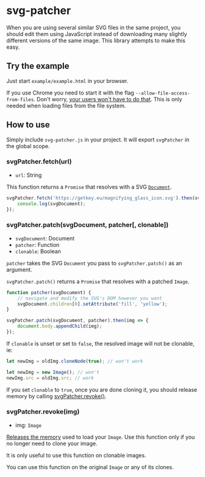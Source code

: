 # svg-patcher

When you are using several similar SVG files in the same project, you should edit them using JavaScript instead of downloading many slightly different versions of the same image.
This library attempts to make this easy.

## Try the example

Just start `example/example.html` in your browser.

If you use Chrome you need to start it with the flag `--allow-file-access-from-files`. Don't worry, [your users won't have to do that](http://www.chrome-allow-file-access-from-file.com/). This is only needed when loading files from the file system.

## How to use

Simply include `svg-patcher.js` in your project.
It will export `svgPatcher` in the global scope.

### svgPatcher.fetch(url)

* `url`: String

This function returns a `Promise` that resolves with a SVG [`Document`](https://developer.mozilla.org/en-US/docs/Web/API/Document).

```javascript
svgPatcher.fetch('https://getkey.eu/magnifying_glass_icon.svg').then(svgDocument => {
	console.log(svgDocument);
});
```

### svgPatcher.patch(svgDocument, patcher[, clonable])

* `svgDocument`: Document
* `patcher`: Function
* `clonable`: Boolean

`patcher` takes the SVG `Document` you pass to `svgPatcher.patch()` as an argument.

`svgPatcher.patch()` returns a `Promise` that resolves with a patched `Image`.

```javascript
function patcher(svgDocument) {
	// navigate and modify the SVG's DOM however you want
	svgDocument.children[0].setAttribute('fill', 'yellow');
}

svgPatcher.patch(svgDocument, patcher).then(img => {
	document.body.appendChild(img);
});
```

If `clonable` is unset or set to `false`, the resolved image will not be clonable, ie:

```javascript
let newImg = oldImg.cloneNode(true); // won't work

let newImg = new Image(); // won't
newImg.src = oldImg.src; // work
```

If you set `clonable` to `true`, once you are done cloning it, you should release memory by calling [svgPatcher.revoke()](#svgpatcherrevokeimg).

### svgPatcher.revoke(img)

* img: `Image`

[Releases the memory](https://developer.mozilla.org/en-US/docs/Web/API/URL/revokeObjectURL) used to load your `Image`. Use this function only if you no longer need to clone your image.

It is only useful to use this function on clonable images.

You can use this function on the original `Image` or any of its clones.
